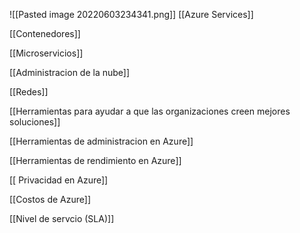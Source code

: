![[Pasted image 20220603234341.png]]
[[Azure Services]]

[[Contenedores]]

[[Microservicios]] 


[[Administracion de la nube]]

[[Redes]]

[[Herramientas para ayudar a que las organizaciones creen mejores soluciones]]

[[Herramientas de administracion en Azure]]

[[Herramientas de rendimiento en Azure]]

 
[[ Privacidad en Azure]]

[[Costos de Azure]]


[[Nivel de servcio (SLA)]]